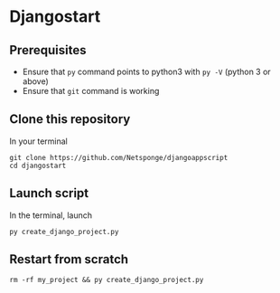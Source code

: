 # Djangostart

## Prerequisites

- Ensure that `py` command points to python3 with `py -V` (python 3 or above)
- Ensure that `git` command is working

## Clone this repository

In your terminal

```shell
git clone https://github.com/Netsponge/djangoappscript
cd djangostart
```

## Launch script

In the terminal, launch

```shell
py create_django_project.py
```

## Restart from scratch

```shell
rm -rf my_project && py create_django_project.py
```
